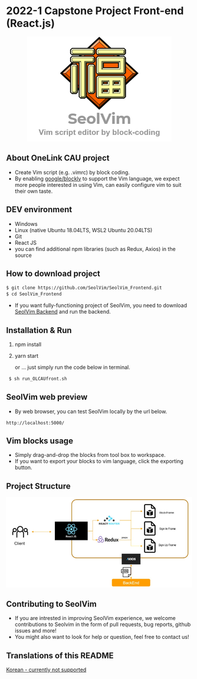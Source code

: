 # 2022-1 Capstone Project Front-end (React.js) #

<p align="center"><img src="./resources/Logo_descr_eng.png"></p>

## About OneLink CAU project ##
* Create Vim script (e.g. .vimrc) by block coding.
* By enabling [google/blockly](https://github.com/google/blockly) to support the Vim language, we expect more people interested in using Vim, can easily configure vim to suit their own taste.

[comment]: <> (SeolVim 사진넣기)

## DEV environment ##
* Windows
* Linux (native Ubuntu 18.04LTS, WSL2 Ubuntu 20.04LTS)
* Git
* React JS
* you can find additional npm libraries (such as Redux, Axios) in the source

## How to download project ##
```bash
$ git clone https://github.com/SeolVim/SeolVim_Frontend.git
$ cd SeolVim_Frontend
```
* If you want fully-functioning project of SeolVim, you need to download [SeolVim Backend](https://github.com/SeolVim/SeolVim_Backend) and run the backend.

## Installation & Run ##
1. npm install
2. yarn start  

    or ... just simply run the code below in terminal.
```bash
 $ sh run_OLCAUfront.sh
 ```

[comment]: <> (Linux에서 실행시키는 방법, Windows에서 실행시키는 방법으로 구분하여 적어넣기)

## SeolVim web preview ##
*  By web browser, you can test SeolVim locally by the url below.
 ```url
http://localhost:5000/
 ```

## Vim blocks usage ##
* Simply drag-and-drop the blocks from tool box to workspace.
* If you want to export your blocks to vim language, click the exporting button.

## Project Structure ##
![FrontArch](./resources/FrontEnd_Arch.jpg)

[comment]: <> (프로젝트의 구조를 넣기)

## Contributing to SeolVim ##
* If you are intrested in improving SeolVim experience, we welcome contributions to Seolvim in the form of pull requests, bug reports, github issues and more!
* You might also want to look for help or question, feel free to contact us!

## Translations of this README ##
[Korean - currently not supported](./README.md)

[comment]: <> (README_ko.md 만들기 - 우선순위 하)
